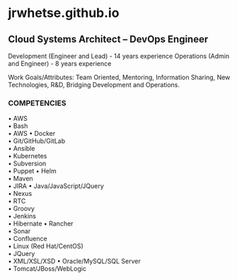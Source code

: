 # jrwhetse.github.io

## Cloud Systems Architect – DevOps Engineer

Development (Engineer and Lead) - 14 years experience
Operations (Admin and Engineer) - 8 years experience

Work Goals/Attributes: Team Oriented, Mentoring, Information Sharing, New Technologies, R&D, Bridging Development and Operations.

### COMPETENCIES 

• AWS			   		
• Bash					
• AWS
• Docker				
• Git/GitHub/GitLab			
• Ansible	                  	 
• Kubernetes				
• Subversion				
• Puppet
• Helm			   		
• Maven				
• JIRA
• Java/JavaScript/JQuery		
• Nexus					
• RTC	                 	           
• Groovy   				
• Jenkins				
• Hibernate
• Rancher				
• Sonar					
• Confluence	                  	 
• Linux	(Red Hat/CentOS)		
• JQuery				
• XML/XSL/XSD
• Oracle/MySQL/SQL Server				
• Tomcat/JBoss/WebLogic

